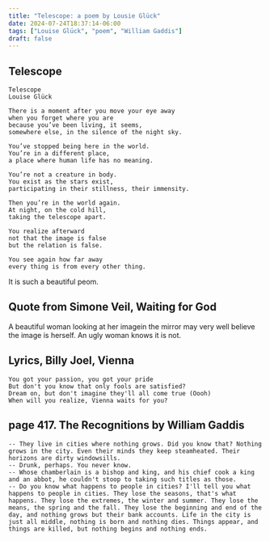 ```yaml
---
title: "Telescope: a poem by Lousie Glück"
date: 2024-07-24T18:37:14-06:00
tags: ["Louise Glück", "poem", "William Gaddis"]
draft: false
---
```


## Telescope

```
Telescope 
Louise Glück

There is a moment after you move your eye away 
when you forget where you are 
because you’ve been living, it seems, 
somewhere else, in the silence of the night sky.

You’ve stopped being here in the world. 
You’re in a different place, 
a place where human life has no meaning.

You’re not a creature in body. 
You exist as the stars exist, 
participating in their stillness, their immensity.

Then you’re in the world again. 
At night, on the cold hill, 
taking the telescope apart.

You realize afterward 
not that the image is false 
but the relation is false.

You see again how far away 
every thing is from every other thing.
```

It is such a beautiful peom. 

## Quote from Simone Veil, Waiting for God

A beautiful woman looking at her imagein the mirror may very well believe the image is herself. An ugly woman knows it is not.

## Lyrics, Billy Joel, Vienna

```
You got your passion, you got your pride
But don't you know that only fools are satisfied?
Dream on, but don't imagine they'll all come true (Oooh)
When will you realize, Vienna waits for you?
```

## page 417. The Recognitions by William Gaddis

```
-- They live in cities where nothing grows. Did you know that? Nothing grows in the city. Even their minds they keep steamheated. Their horizons are dirty windowsills.
-- Drunk, perhaps. You never know.
-- Whose chamberlain is a bishop and king, and his chief cook a king and an abbot, he couldn't stoop to taking such titles as those.
-- Do you know what happens to people in cities? I'll tell you what happens to people in cities. They lose the seasons, that's what happens. They lose the extremes, the winter and summer. They lose the means, the spring and the fall. They lose the beginning and end of the day, and nothing grows but their bank accounts. Life in the city is just all middle, nothing is born and nothing dies. Things appear, and things are killed, but nothing begins and nothing ends.
```

